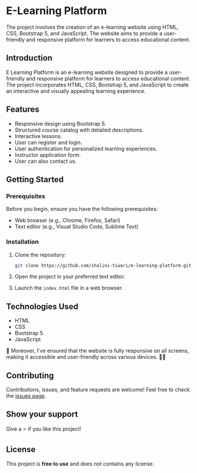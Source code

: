 # E-Learning Platform

The project involves the creation of an e-learning website using HTML, CSS, Bootstrap 5, and JavaScript. The website aims to provide a user-friendly and responsive platform for learners to access educational content.

## Introduction

E Learning Platform is an e-learning website designed to provide a user-friendly and responsive platform for learners to access educational content. The project incorporates HTML, CSS, Bootstrap 5, and JavaScript to create an interactive and visually appealing learning experience.

## Features

- Responsive design using Bootstrap 5.
- Structured course catalog with detailed descriptions.
- Interactive lessons.
- User can register and login.
- User authentication for personalized learning experiences.
- Instructor application form.
- User can also contact us.

## Getting Started

### Prerequisites

Before you begin, ensure you have the following prerequisites:

- Web browser (e.g., Chrome, Firefox, Safari)
- Text editor (e.g., Visual Studio Code, Sublime Text)

### Installation

1. Clone the repository:

   ```bash
   git clone https://github.com/shalini-tiwari/e-learning-platform.git

   ```

2. Open the project in your preferred text editor.
3. Launch the `index.html` file in a web browser.

## Technologies Used

- HTML
- CSS
- Bootstrap 5
- JavaScript

📱 Moreover, I've ensured that the website is fully responsive on all screens, making it accessible and user-friendly across various devices. 📱💡

## Contributing

Contributions, issues, and feature requests are welcome! Feel free to check the [issues page](/issues).

## Show your support

Give a ⭐️ if you like this project!

## License

This project is **free to use** and does not contains any license.
